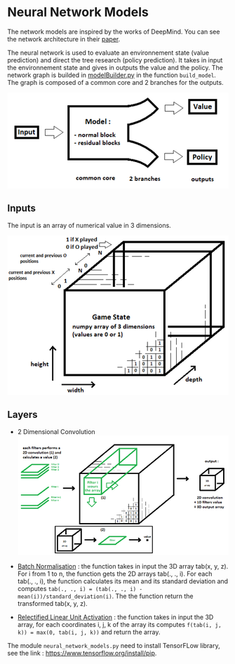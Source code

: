 # Neural Network Models
The network models are inspired by the works of DeepMind. You can see the network architecture in their [paper](https://medium.com/applied-data-science/alphago-zero-explained-in-one-diagram-365f5abf67e0).

The neural network is used to evaluate an environnement state (value prediction) and direct the tree research (policy prediction). It takes in input the environnement state and gives in outputs the value and the policy. The network graph is builded in [modelBuilder.py](https://github.com/JonathanVengadasalam/AlphaZero-Artificial-Intelligence/blob/master/neural_network_models/modelBuilder.py) in the function `build_model`. The graph is composed of a common core and 2 branches for the outputs.

![model](https://github.com/JonathanVengadasalam/AlphaZero-Artificial-Intelligence/blob/master/images/model.png)

## Inputs
The input is an array of numerical value in 3 dimensions.

![game state](https://github.com/JonathanVengadasalam/AlphaZero-Artificial-Intelligence/blob/master/images/game%20state%20architecture.png)

## Layers
 - 2 Dimensional Convolution
![2D convolution](https://github.com/JonathanVengadasalam/AlphaZero-Artificial-Intelligence/blob/master/images/2DConvolution.png)

 - [Batch Normalisation](https://en.wikipedia.org/wiki/Batch_normalization) : the function takes in input the 3D array tab(x, y, z). For i from 1 to n, the function gets the 2D arrays tab(., ., i). For each tab(., ., i), the function calculates its mean and its standard deviation  and computes `tab(., ., i) = (tab(., ., i) - mean(i))/standard_deviation(i)`. The the function return the transformed tab(x, y, z).

 - [Relectified Linear Unit Activation](https://en.wikipedia.org/wiki/Rectifier_(neural_networks)) : the function takes in input the 3D array, for each coordinates i, j, k of the array its computes `f(tab(i, j, k)) = max(0, tab(i, j, k))` and return the array.

The module `neural_network_models.py` need to install TensorFLow library, see the link : https://www.tensorflow.org/install/pip.
